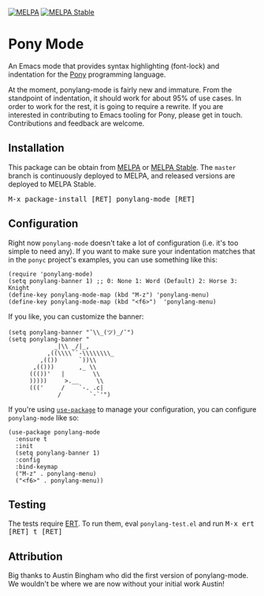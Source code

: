 [![MELPA](http://melpa.org/packages/ponylang-mode-badge.svg)](http://melpa.org/#/ponylang-mode)
[![MELPA Stable](http://stable.melpa.org/packages/ponylang-mode-badge.svg)](http://stable.melpa.org/#/ponylang-mode)

# Pony Mode

An Emacs mode that provides syntax highlighting (font-lock) and
indentation for the [Pony](http://www.ponylang.org/) programming
language.

At the moment, ponylang-mode is fairly new and immature. From the
standpoint of indentation, it should work for about 95% of use cases.
In order to work for the rest, it is going to require a rewrite. If
you are interested in contributing to Emacs tooling for Pony, please
get in touch. Contributions and feedback are welcome.

## Installation

This package can be obtain from
[MELPA](http://melpa.org/#/ponylang-mode) or
[MELPA Stable](http://stable.melpa.org/#/ponylang-mode). The `master`
branch is continuously deployed to MELPA, and released versions are
deployed to MELPA Stable.

<kbd>M-x package-install [RET] ponylang-mode [RET]</kbd>

## Configuration

Right now `ponylang-mode` doesn't take a lot of configuration (i.e.
it's too simple to need any). If you want to make sure your
indentation matches that in the `ponyc` project's examples, you can
use something like this:

```elisp
(require 'ponylang-mode)
(setq ponylang-banner 1) ;; 0: None 1: Word (Default) 2: Horse 3: Knight
(define-key ponylang-mode-map (kbd "M-z") 'ponylang-menu)
(define-key ponylang-mode-map (kbd "<f6>")  'ponylang-menu)
```
If you like, you can customize the banner:
```elisp
(setq ponylang-banner "¯\\_(ツ)_/¯")
(setq ponylang-banner "
             _|\\ _/|_,
           ,((\\\\``-\\\\\\\\_
         ,(())      `))\\
       ,(()))       ,_ \\
      ((())'   |        \\
      )))))     >.__     \\
      ((('     /    `-. .c|
              /        `-`'")
```

If you're using
[`use-package`](https://github.com/jwiegley/use-package) to manage
your configuration, you can configure `ponylang-mode` like so:

```elisp
(use-package ponylang-mode
  :ensure t
  :init
  (setq ponylang-banner 1)
  :config
  :bind-keymap
  ("M-z" . ponylang-menu)
  ("<f6>" . ponylang-menu))
```

## Testing

The tests require
[ERT](https://www.gnu.org/software/emacs/manual/html_node/ert/). To
run them, eval `ponylang-test.el` and run <kbd>M-x ert [RET] t
[RET]</kbd>

## Attribution

Big thanks to Austin Bingham who did the first version of ponylang-mode.
We wouldn't be where we are now without your initial work Austin!
